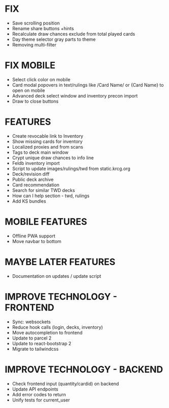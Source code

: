 # FIX
* Save scrolling position
* Rename share buttons +hints
* Recalculate draw chances exclude from total played cards
* Day theme selector gray parts to theme
* Removing multi-filter

# FIX MOBILE
* Select click color on mobile
* Card modal popovers in text/rulings like /Card Name/ or {Card Name} to open on mobile
* Advanced deck select window and inventory precon import
* Draw to close buttons

# FEATURES
* Create revocable link to Inventory
* Show missing cards for inventory
* Localized proxies and from scans
* Tags to deck main window
* Crypt unique draw chances to info line
* Feldb inventory import
* Script to update images/rulings/twd from static.krcg.org
* Deck/revision diff
* Public deck archive
* Card recommendation
* Search for similar TWD decks
* How can I help section - twd, rulings
* Add KS bundles

# MOBILE FEATURES
* Offline PWA support
* Move navbar to bottom

# MAYBE LATER FEATURES
* Documentation on updates / update script

# IMPROVE TECHNOLOGY - FRONTEND
* Sync: websockets
* Reduce hook calls (login, decks, inventory)
* Move autocompletion to frontend
* Update to parcel 2
* Update to react-bootstrap 2
* Migrate to tailwindcss

# IMPROVE TECHNOLOGY - BACKEND
* Check frontend input (quantity/cardid) on backend
* Update API endpoints
* Add error codes to return
* Unify tests for current_user
